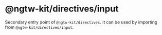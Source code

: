 # @ngtw-kit/directives/input

Secondary entry point of `@ngtw-kit/directives`. It can be used by importing from `@ngtw-kit/directives/input`.
